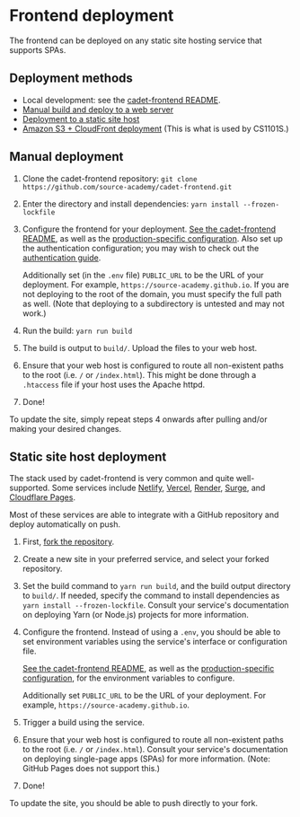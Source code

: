 # Frontend deployment

The frontend can be deployed on any static site hosting service that supports SPAs.

## Deployment methods

- Local development: see the [cadet-frontend
  README](https://github.com/source-academy/cadet-frontend#installation-of-course-edition).
- [Manual build and deploy to a web server](#manual-deployment)
- [Deployment to a static site host](#static-site-host-deployment)
- [Amazon S3 + CloudFront deployment](aws.md) (This is what is used by CS1101S.)

## Manual deployment

1. Clone the cadet-frontend repository: `git clone https://github.com/source-academy/cadet-frontend.git`

2. Enter the directory and install dependencies: `yarn install --frozen-lockfile`

3. Configure the frontend for your deployment. [See the cadet-frontend
   README](https://github.com/source-academy/cadet-frontend#setting-up-your-environment), as well as the
   [production-specific configuration](https://github.com/source-academy/cadet-frontend#build-and-deployment). Also set
   up the authentication configuration; you may wish to check out the [authentication guide](../auth/index.md).

   Additionally set (in the `.env` file) `PUBLIC_URL` to be the URL of your deployment. For example,
   `https://source-academy.github.io`. If you are not deploying to the root of the domain, you must specify the full
   path as well. (Note that deploying to a subdirectory is untested and may not work.)

4. Run the build: `yarn run build`

5. The build is output to `build/`. Upload the files to your web host.

6. Ensure that your web host is configured to route all non-existent paths to the root (i.e. `/` or `/index.html`). This
   might be done through a `.htaccess` file if your host uses the Apache httpd.

7. Done!

To update the site, simply repeat steps 4 onwards after pulling and/or making your desired changes.

## Static site host deployment

The stack used by cadet-frontend is very common and quite well-supported. Some services include
[Netlify](https://www.netlify.com/), [Vercel](https://vercel.com/), [Render](https://render.com/),
[Surge](https://surge.sh/), and [Cloudflare Pages](https://pages.cloudflare.com/).

Most of these services are able to integrate with a GitHub repository and deploy automatically on push.

1. First, [fork the repository](https://github.com/source-academy/cadet-frontend).

2. Create a new site in your preferred service, and select your forked repository.

3. Set the build command to `yarn run build`, and the build output directory to `build/`. If needed, specify the command
   to install dependencies as `yarn install --frozen-lockfile`. Consult your service's documentation on deploying Yarn
   (or Node.js) projects for more information.

4. Configure the frontend. Instead of using a `.env`, you should be able to set environment variables using the
   service's interface or configuration file.

   [See the cadet-frontend README](https://github.com/source-academy/cadet-frontend#setting-up-your-environment), as
   well as the [production-specific
   configuration](https://github.com/source-academy/cadet-frontend#build-and-deployment), for the environment variables
   to configure.

   Additionally set `PUBLIC_URL` to be the URL of your deployment. For example, `https://source-academy.github.io`.

5. Trigger a build using the service.

7. Ensure that your web host is configured to route all non-existent paths to the root (i.e. `/` or `/index.html`).
   Consult your service's documentation on deploying single-page apps (SPAs) for more information. (Note: GitHub Pages
   does not support this.)

8. Done!

To update the site, you should be able to push directly to your fork.
